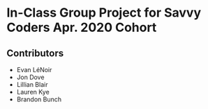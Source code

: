 # In-Class Group Project for Savvy Coders Apr. 2020 Cohort

## Contributors
- Evan LéNoir
- Jon Dove
- Lillian Blair
- Lauren Kye
- Brandon Bunch

